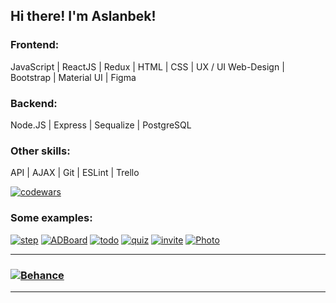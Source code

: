 ## Hi there! I'm Aslanbek!

### Frontend:
JavaScript | ReactJS | Redux | HTML | CSS | UX / UI Web-Design | Bootstrap | Material UI | Figma

### Backend:
Node.JS | Express | Sequalize | PostgreSQL

### Other skills:
API | AJAX | Git | ESLint | Trello

[![codewars](https://www.codewars.com/users/Pofigor/badges/large)](https://www.codewars.com/users/Pofigor) 

### Some examples:
[![step](https://user-images.githubusercontent.com/99525626/188272577-0bc0f1d8-effe-4a02-bd4b-b0d701e138d2.png)](https://pofigor.github.io/step-up-store/) 
[![ADBoard](https://user-images.githubusercontent.com/99525626/206294181-ffb0b035-80bb-4555-b6a2-cd0308ff22bf.png)](https://adboard.onrender.com/)
[![todo](https://user-images.githubusercontent.com/99525626/207455026-23d5593d-9652-475c-b455-98f69c13f258.png)](https://react-todo-list-umber.vercel.app/)
[![quiz](https://user-images.githubusercontent.com/99525626/188325884-301b2ba9-26f7-4eea-8753-ac5a4e8472df.png)](https://pofigor.github.io/quiz/) [![invite](https://user-images.githubusercontent.com/99525626/219741513-7b9c2eea-97be-4085-89ce-e513675f1235.png)](https://pofigor.github.io/users/) [![Photo](https://user-images.githubusercontent.com/99525626/219741271-9a1ce5a7-f4a8-4d19-9698-832d9f9bceb1.png)](https://pofigor.github.io/Photos/)   
___
### [![Behance](https://user-images.githubusercontent.com/99525626/206294916-8994781a-9337-4ad0-b322-9b8ac16d472e.png)](https://www.behance.net/Kaipaeff)
___

